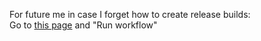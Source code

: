 For future me in case I forget how to create release builds:\
Go to [this page](https://github.com/Ran-Mewo/augment-vip-jetbrains/actions/workflows/release.yml) and "Run workflow"